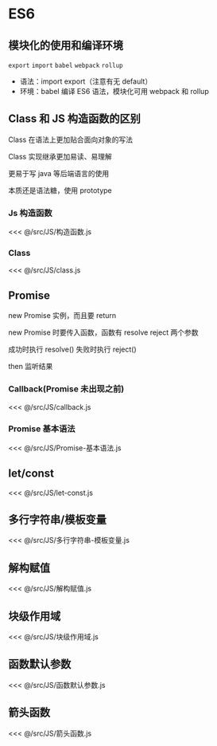 # ES6

## 模块化的使用和编译环境

`export` `import` `babel` `webpack` `rollup`

- 语法：import export（注意有无 default）
- 环境：babel 编译 ES6 语法，模块化可用 webpack 和 rollup

## Class 和 JS 构造函数的区别

Class 在语法上更加贴合面向对象的写法

Class 实现继承更加易读、易理解

更易于写 java 等后端语言的使用

本质还是语法糖，使用 prototype

### Js 构造函数

<<< @/src/JS/构造函数.js

### Class

<<< @/src/JS/class.js

## Promise

new Promise 实例，而且要 return

new Promise 时要传入函数，函数有 resolve reject 两个参数

成功时执行 resolve() 失败时执行 reject()

then 监听结果

### Callback(Promise 未出现之前)

<<< @/src/JS/callback.js

### Promise 基本语法

<<< @/src/JS/Promise-基本语法.js

## let/const

<<< @/src/JS/let-const.js

## 多行字符串/模板变量

<<< @/src/JS/多行字符串-模板变量.js

## 解构赋值

<<< @/src/JS/解构赋值.js

## 块级作用域

<<< @/src/JS/块级作用域.js

## 函数默认参数

<<< @/src/JS/函数默认参数.js

## 箭头函数

<<< @/src/JS/箭头函数.js
